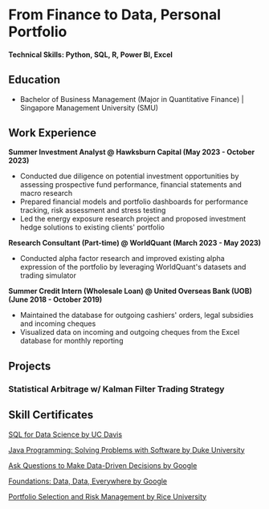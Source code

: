 # From Finance to Data, Personal Portfolio

#### Technical Skills: Python, SQL, R, Power BI, Excel

## Education
- Bachelor of Business Management (Major in Quantitative Finance) | Singapore Management University (SMU)

## Work Experience
**Summer Investment Analyst @ Hawksburn Capital (May 2023 - October 2023)**
- Conducted due diligence on potential investment opportunities by assessing prospective fund performance, financial statements and macro research
- Prepared financial models and portfolio dashboards for performance tracking, risk assessment and stress testing
- Led the energy exposure research project and proposed investment hedge solutions to existing clients' portfolio

**Research Consultant (Part-time) @ WorldQuant (March 2023 - May 2023)**
- Conducted alpha factor research and improved existing alpha expression of the portfolio by leveraging WorldQuant's datasets and trading simulator

**Summer Credit Intern (Wholesale Loan) @ United Overseas Bank (UOB) (June 2018 - October 2019)**
- Maintained the database for outgoing cashiers' orders, legal subsidies and incoming cheques 
- Visualized data on incoming and outgoing cheques from the Excel database for monthly reporting

## Projects
### Statistical Arbitrage w/ Kalman Filter Trading Strategy 

## Skill Certificates
[SQL for Data Science by UC Davis](https://coursera.org/share/4d6992156eb8cf01070a629f186ad116)

[Java Programming: Solving Problems with Software by Duke University](https://www.coursera.org/account/accomplishments/certificate/3DE9FFDX8UUK)

[Ask Questions to Make Data-Driven Decisions by Google](https://www.coursera.org/account/accomplishments/records/MU9FZFRVUGDB)

[Foundations: Data, Data, Everywhere by Google](https://www.coursera.org/account/accomplishments/records/8PEK2CWEJE4C)

[Portfolio Selection and Risk Management by Rice University](https://www.coursera.org/account/accomplishments/records/F9XSBGAMLUPT)
